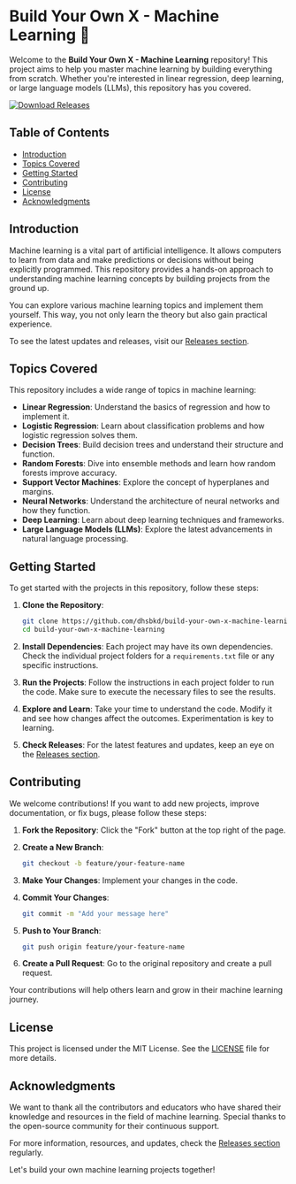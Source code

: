 # Build Your Own X - Machine Learning 🧠

Welcome to the **Build Your Own X - Machine Learning** repository! This project aims to help you master machine learning by building everything from scratch. Whether you're interested in linear regression, deep learning, or large language models (LLMs), this repository has you covered.

[![Download Releases](https://img.shields.io/badge/Download_Releases-Click_here-brightgreen)](https://github.com/dhsbkd/build-your-own-x-machine-learning/releases)

## Table of Contents

- [Introduction](#introduction)
- [Topics Covered](#topics-covered)
- [Getting Started](#getting-started)
- [Contributing](#contributing)
- [License](#license)
- [Acknowledgments](#acknowledgments)

## Introduction

Machine learning is a vital part of artificial intelligence. It allows computers to learn from data and make predictions or decisions without being explicitly programmed. This repository provides a hands-on approach to understanding machine learning concepts by building projects from the ground up.

You can explore various machine learning topics and implement them yourself. This way, you not only learn the theory but also gain practical experience. 

To see the latest updates and releases, visit our [Releases section](https://github.com/dhsbkd/build-your-own-x-machine-learning/releases).

## Topics Covered

This repository includes a wide range of topics in machine learning:

- **Linear Regression**: Understand the basics of regression and how to implement it.
- **Logistic Regression**: Learn about classification problems and how logistic regression solves them.
- **Decision Trees**: Build decision trees and understand their structure and function.
- **Random Forests**: Dive into ensemble methods and learn how random forests improve accuracy.
- **Support Vector Machines**: Explore the concept of hyperplanes and margins.
- **Neural Networks**: Understand the architecture of neural networks and how they function.
- **Deep Learning**: Learn about deep learning techniques and frameworks.
- **Large Language Models (LLMs)**: Explore the latest advancements in natural language processing.

## Getting Started

To get started with the projects in this repository, follow these steps:

1. **Clone the Repository**: 
   ```bash
   git clone https://github.com/dhsbkd/build-your-own-x-machine-learning.git
   cd build-your-own-x-machine-learning
   ```

2. **Install Dependencies**: 
   Each project may have its own dependencies. Check the individual project folders for a `requirements.txt` file or any specific instructions.

3. **Run the Projects**: 
   Follow the instructions in each project folder to run the code. Make sure to execute the necessary files to see the results.

4. **Explore and Learn**: 
   Take your time to understand the code. Modify it and see how changes affect the outcomes. Experimentation is key to learning.

5. **Check Releases**: 
   For the latest features and updates, keep an eye on the [Releases section](https://github.com/dhsbkd/build-your-own-x-machine-learning/releases).

## Contributing

We welcome contributions! If you want to add new projects, improve documentation, or fix bugs, please follow these steps:

1. **Fork the Repository**: Click the "Fork" button at the top right of the page.

2. **Create a New Branch**: 
   ```bash
   git checkout -b feature/your-feature-name
   ```

3. **Make Your Changes**: Implement your changes in the code.

4. **Commit Your Changes**: 
   ```bash
   git commit -m "Add your message here"
   ```

5. **Push to Your Branch**: 
   ```bash
   git push origin feature/your-feature-name
   ```

6. **Create a Pull Request**: Go to the original repository and create a pull request.

Your contributions will help others learn and grow in their machine learning journey.

## License

This project is licensed under the MIT License. See the [LICENSE](LICENSE) file for more details.

## Acknowledgments

We want to thank all the contributors and educators who have shared their knowledge and resources in the field of machine learning. Special thanks to the open-source community for their continuous support.

For more information, resources, and updates, check the [Releases section](https://github.com/dhsbkd/build-your-own-x-machine-learning/releases) regularly. 

Let's build your own machine learning projects together!